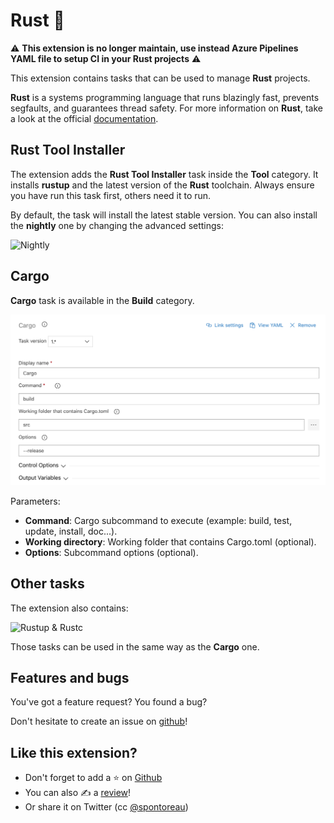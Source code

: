 Rust 🦀
===

⚠️ **This extension is no longer maintain, use instead Azure Pipelines YAML file to setup CI in your Rust projects** ⚠️

This extension contains tasks that can be used to manage **Rust** projects.

**Rust** is a systems programming language that runs blazingly fast, prevents segfaults, and guarantees thread safety. For more information on **Rust**, take a look at the official [documentation](https://www.rust-lang.org).

## Rust Tool Installer

The extension adds the **Rust Tool Installer** task inside the **Tool** category. It installs **rustup** and the latest version of the **Rust** toolchain. Always ensure you have run this task first, others need it to run.

By default, the task will install the latest stable version. You can also install the **nightly** one by changing the advanced settings:

![Nightly](images/doc-rust-installer-task.png)

## Cargo

**Cargo** task is available in the **Build** category.

![Rustup & Rustc](images/doc-cargo-task.png)

Parameters:

- **Command**: Cargo subcommand to execute (example: build, test, update, install, doc...).
- **Working directory**: Working folder that contains Cargo.toml (optional).
- **Options**: Subcommand options (optional).

## Other tasks

The extension also contains:

![Rustup & Rustc](images/doc-other-tasks.png)

Those tasks can be used in the same way as the **Cargo** one.

## Features and bugs

You've got a feature request? You found a bug? 

Don't hesitate to create an issue on [github](https://github.com/spontoreau/rust-azure-devops/issues)!

## Like this extension?

- Don't forget to add a ⭐️ on [Github](https://github.com/spontoreau/rust-azure-devops)
- You can also ✍️ a [review](https://marketplace.visualstudio.com/items?itemName=spontoreau.rust-vsts#review-details)!
- Or share it on Twitter (cc [@spontoreau](https://twitter.com/spontoreau))
